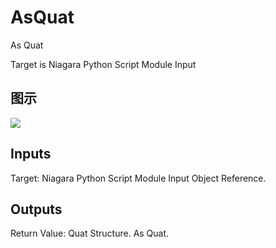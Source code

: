 # AsQuat

As Quat

Target is Niagara Python Script Module Input

## 图示

![]($-20221218-20472433.png)

## Inputs

Target: Niagara Python Script Module Input Object Reference.  

## Outputs

Return Value: Quat Structure. As Quat.

